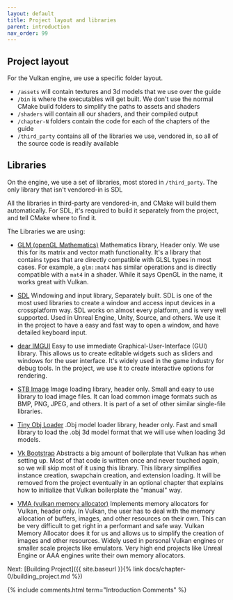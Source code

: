 ```yaml
---
layout: default
title: Project layout and libraries
parent: introduction
nav_order: 99
---
```


## Project layout

For the Vulkan engine, we use a specific folder layout.

- `/assets` will contain textures and 3d models that we use over the guide
- `/bin` is where the executables will get built. We don't use the normal CMake build folders to simplify the paths to assets and shaders
- `/shaders` will contain all our shaders, and their compiled output
- `/chapter-N` folders contain the code for each of the chapters of the guide
- `/third_party` contains all of the libraries we use, vendored in, so all of the source code is readily available

## Libraries

On the engine, we use a set of libraries, most stored in `/third_party`. The only library that isn't vendored-in is SDL

All the libraries in third-party are vendored-in, and CMake will build them automatically. For SDL, it's required to build it separately from the project, and tell CMake where to find it.

The Libraries we are using:
- [GLM (openGL Mathematics)](https://github.com/g-truc/glm) Mathematics library, Header only. We use this for its matrix and vector math functionality. It's a library that contains types that are directly compatible with GLSL types in most cases. For example, a `glm::mat4` has similar operations and is directly compatible with a `mat4` in a shader. While it says OpenGL in the name, it works great with Vulkan.

- [SDL](https://www.libsdl.org/) Windowing and input library, Separately built. SDL is one of the most used libraries to create a window and access input devices in a crossplatform way. SDL works on almost every platform, and is very well supported. Used in Unreal Engine, Unity, Source, and others. We use it in the project to have a easy and fast way to open a window, and have detailed keyboard input.

- [dear IMGUI](https://github.com/ocornut/imgui) Easy to use immediate Graphical-User-Interface (GUI) library. This allows us to create editable widgets such as sliders and windows for the user interface. It's widely used in the game industry for debug tools. In the project, we use it to create interactive options for rendering.

- [STB Image](https://github.com/nothings/stb) Image loading library, header only. Small and easy to use library to load image files. It can load common image formats such as BMP, PNG, JPEG, and others. It is part of a set of other similar single-file libraries.

- [Tiny Obj Loader](https://github.com/tinyobjloader/tinyobjloader) .Obj model loader library, header only. Fast and small library to load the .obj 3d model format that we will use when loading 3d models. 

- [Vk Bootstrap](https://github.com/charles-lunarg/vk-bootstrap/blob/master/src/VkBootstrap.cpp) Abstracts a big amount of boilerplate that Vulkan has when setting up. Most of that code is written once and never touched again, so we will skip most of it using this library. This library simplifies instance creation, swapchain creation, and extension loading. It will be removed from the project eventually in an optional chapter that explains how to initialize that Vulkan boilerplate the "manual" way.

- [VMA (vulkan memory allocator)](https://github.com/GPUOpen-LibrariesAndSDKs/VulkanMemoryAllocator) Implements memory allocators for Vulkan, header only. In Vulkan, the user has to deal with the memory allocation of buffers, images, and other resources on their own. This can be very difficult to get right in a performant and safe way. Vulkan Memory Allocator does it for us and allows us to simplify the creation of images and other resources. Widely used in personal Vulkan engines or smaller scale projects like emulators. Very high end projects like Unreal Engine or AAA engines write their own memory allocators.

Next: [Building Project]({{ site.baseurl }}{% link docs/chapter-0/building_project.md %})


{% include comments.html term="Introduction Comments" %}